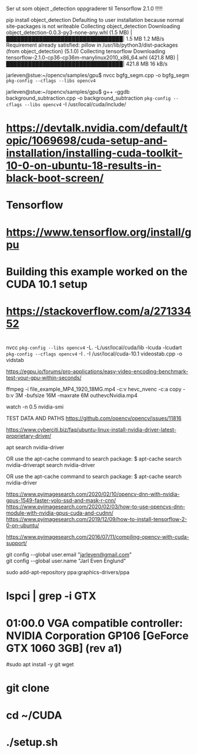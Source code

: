 
Ser ut som object _detection oppgraderer til Tensorflow 2.1.0 !!!!!

 pip install object_detection
Defaulting to user installation because normal site-packages is not writeable
Collecting object_detection
  Downloading object_detection-0.0.3-py3-none-any.whl (1.5 MB)
     |████████████████████████████████| 1.5 MB 1.2 MB/s 
Requirement already satisfied: pillow in /usr/lib/python3/dist-packages (from object_detection) (5.1.0)
Collecting tensorflow
  Downloading tensorflow-2.1.0-cp36-cp36m-manylinux2010_x86_64.whl (421.8 MB)
     |████████████████████████████████| 421.8 MB 16 kB/s 




jarleven@stue:~/opencv/samples/gpu$ nvcc bgfg_segm.cpp -o bgfg_segm `pkg-config --cflags --libs opencv4`

jarleven@stue:~/opencv/samples/gpu$ g++ -ggdb background_subtraction.cpp -o background_subtraction `pkg-config --cflags --libs opencv4` -I /usr/local/cuda/include/

# https://devtalk.nvidia.com/default/topic/1069698/cuda-setup-and-installation/installing-cuda-toolkit-10-0-on-ubuntu-18-results-in-black-boot-screen/

# Tensorflow 
# https://www.tensorflow.org/install/gpu


#
# Building this example worked on the CUDA 10.1 setup
# https://stackoverflow.com/a/27133452
#

nvcc `pkg-config --libs opencv4` -L. -L/usr/local/cuda/lib -lcuda -lcudart `pkg-config --cflags opencv4` -I . -I /usr/local/cuda-10.1 videostab.cpp -o vidstab


https://egpu.io/forums/pro-applications/easy-video-encoding-benchmark-test-your-gpu-within-seconds/

ffmpeg -i file_example_MP4_1920_18MG.mp4 -c:v hevc_nvenc -c:a copy -b:v 3M -bufsize 16M -maxrate 6M outhevcNvidia.mp4

watch -n 0.5 nvidia-smi


TEST DATA AND PATHS
https://github.com/opencv/opencv/issues/11816




https://www.cyberciti.biz/faq/ubuntu-linux-install-nvidia-driver-latest-proprietary-driver/

apt search nvidia-driver

OR use the apt-cache command to search package:
$ apt-cache search nvidia-driverapt search nvidia-driver

OR use the apt-cache command to search package:
$ apt-cache search nvidia-driver





https://www.pyimagesearch.com/2020/02/10/opencv-dnn-with-nvidia-gpus-1549-faster-yolo-ssd-and-mask-r-cnn/
https://www.pyimagesearch.com/2020/02/03/how-to-use-opencvs-dnn-module-with-nvidia-gpus-cuda-and-cudnn/
https://www.pyimagesearch.com/2019/12/09/how-to-install-tensorflow-2-0-on-ubuntu/

https://www.pyimagesearch.com/2016/07/11/compiling-opencv-with-cuda-support/



git config --global user.email "jarleven@gmail.com" \
git config --global user.name "Jarl Even Englund"

sudo add-apt-repository ppa:graphics-drivers/ppa



# 
# lspci | grep -i GTX
# 01:00.0 VGA compatible controller: NVIDIA Corporation GP106 [GeForce GTX 1060 3GB] (rev a1)

#sudo apt install -y git wget
# git clone
# cd ~/CUDA
# ./setup.sh

